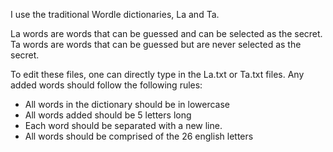 I use the traditional Wordle dictionaries, La and Ta.

La words are words that can be guessed and can be selected as the secret. 
Ta words are words that can be guessed but are never selected as the secret.

To edit these files, one can directly type in the La.txt or Ta.txt files. 
Any added words should follow the following rules:
- All words in the dictionary should be in lowercase 
- All words added should be 5 letters long
- Each word should be separated with a new line.
- All words should be comprised of the 26 english letters